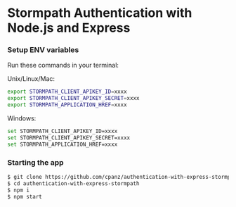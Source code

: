 # Stormpath Authentication with Node.js and Express

### Setup ENV variables

Run these commands in your terminal:

Unix/Linux/Mac:

```sh
export STORMPATH_CLIENT_APIKEY_ID=xxxx
export STORMPATH_CLIENT_APIKEY_SECRET=xxxx
export STORMPATH_APPLICATION_HREF=xxxx
```

Windows:

```sh
set STORMPATH_CLIENT_APIKEY_ID=xxxx
set STORMPATH_CLIENT_APIKEY_SECRET=xxxx
set STORMPATH_APPLICATION_HREF=xxxx
```

### Starting the app

```sh
$ git clone https://github.com/cpanz/authentication-with-express-stormpath.git
$ cd authentication-with-express-stormpath
$ npm i
$ npm start
```